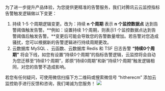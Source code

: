 为了进一步提升产品体验，为您提供更精准的告警服务，我们对腾讯云云监控指标告警触发逻辑做以下变更：
1. 持续 1-5 个周期逻辑变更。改为：持续 **n 个周期** 表示 **n 个监控数据点** 达到告警阈值触发告警。**例如：设置持续 1个周期，则表示1 个监控数据点达到告警阈值后触发告警。**变更后可能会导致您的告警数量增加。若告警对您造成骚扰，您可以根据新的告警逻辑进行持续周期更改。
2. 云数据库 MySQL 、云函数、云数据库 Redis 和 TSF 日志告警 **“持续0个周期”** 将会下线，如您有设置“持续0个周期”的指标告警逻辑，云监控将会自动为您迁移至“持续1个周期”，即原“持续0周期”和新“持续1个周期”触发逻辑相同，对您的告警不造成影响。

若您有任何疑问，可使用微信扫描下方二维码或搜索微信号 “hitherecm” 添加云监控助手进行反馈和咨询，我们竭诚为您服务！
![](https://main.qcloudimg.com/raw/9c80ce4bf6e4f3bdd87c5d81c357296d.jpg)


